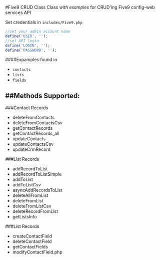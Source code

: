 #Five9 CRUD Class
Class *with examples* for CRUD'ing Five9 config-web services API

Set credentials in ```includes/Five9.php```
```php
//set your admin account name
define('USER', '');
//set API login
define('LOGIN', '');
define('PASSWORD', '');
```

####Expamples found in
* ``contacts`` 
* ``lists``
* ``fields``

##Methods Supported:
---

###Contact Records

* deleteFromContacts
* deleteFromContactsCsv
* getContactRecords
* getContactRecords_all
* updateContacts
* updateContactsCsv
* updateCrmRecord

###List Records

* addRecordToList
* addRecordToListSimple
* addToList
* addToListCsv
* asyncAddRecordsToList
* deleteAllFromList
* deleteFromList
* deleteFromListCsv
* deleteRecordFromList
* getListsInfo

###List Records

* createContactField
* deleteContactField
* getContactFields
* modifyContactField.php